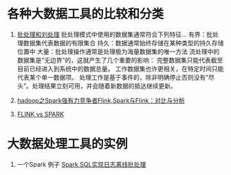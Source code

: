 
# 各种大数据工具的比较和分类


1. [批处理和刘处理](https://www.jianshu.com/p/5cc07eae1a0c)
    批处理模式中使用的数据集通常符合下列特征...
        有界：批处理数据集代表数据的有限集合
        持久：数据通常始终存储在某种类型的持久存储位置中
        大量：批处理操作通常是处理极为海量数据集的唯一方法
    流处理中的数据集是“无边界”的，这就产生了几个重要的影响：
        完整数据集只能代表截至目前已经进入到系统中的数据总量。
        工作数据集也许更相关，在特定时间只能代表某个单一数据项。
        处理工作是基于事件的，除非明确停止否则没有“尽头”。处理结果立刻可用，并会随着新数据的抵达继续更新。

2. [hadoop之Spark强有力竞争者Flink,Spark与Flink：对比与分析](https://zhuanlan.zhihu.com/p/45483483)

3. [FLINK vs SPARK](https://www.cnblogs.com/bonelee/p/6433485.html)

# 大数据处理工具的实例

1. 一个Spark 例子 [Spark SQL实现日志离线批处理](https://blog.csdn.net/shujuelin/article/details/80679760)